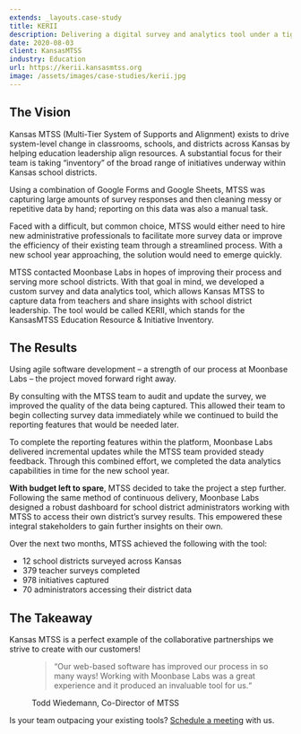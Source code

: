 ```yaml
---
extends: _layouts.case-study
title: KERII
description: Delivering a digital survey and analytics tool under a tight timeline.
date: 2020-08-03
client: KansasMTSS
industry: Education
url: https://kerii.kansasmtss.org
image: /assets/images/case-studies/kerii.jpg
---
```


## The Vision

Kansas MTSS (Multi-Tier System of Supports and Alignment) exists to drive system-level change in classrooms, schools, and districts across Kansas by helping education leadership align resources. A substantial focus for their team is taking “inventory” of the broad range of initiatives underway within Kansas school districts.

Using a combination of Google Forms and Google Sheets, MTSS was capturing large amounts of survey responses and then cleaning messy or repetitive data by hand; reporting on this data was also a manual task.

Faced with a difficult, but common choice, MTSS would either need to hire new administrative professionals to facilitate more survey data or improve the efficiency of their existing team through a streamlined process. With a new school year approaching, the solution would need to emerge quickly.

MTSS contacted Moonbase Labs in hopes of improving their process and serving more school districts. With that goal in mind, we developed a custom survey and data analytics tool, which allows Kansas MTSS to capture data from teachers and share insights with school district leadership. The tool would be called KERII, which stands for the KansasMTSS Education Resource & Initiative Inventory.

## The Results

Using agile software development – a strength of our process at Moonbase Labs – the project moved forward right away.

By consulting with the MTSS team to audit and update the survey, we improved the quality of the data being captured. This allowed their team to begin collecting survey data immediately while we continued to build the reporting features that would be needed later.

To complete the reporting features within the platform, Moonbase Labs delivered incremental updates while the MTSS team provided steady feedback. Through this combined effort, we completed the data analytics capabilities in time for the new school year.

**With budget left to spare**, MTSS decided to take the project a step further. Following the same method of continuous delivery, Moonbase Labs designed a robust dashboard for school district administrators working with MTSS to access their own district’s survey results. This empowered these integral stakeholders to gain further insights on their own.

Over the next two months, MTSS achieved the following with the tool:

 * 12 school districts surveyed across Kansas
 * 379 teacher surveys completed
 * 978 initiatives captured
 * 70 administrators accessing their district data

## The Takeaway

Kansas MTSS is a perfect example of the collaborative partnerships we strive to create with our customers!

<figure>
  <blockquote>
    “Our web-based software has improved our process in so many ways! Working with Moonbase Labs was a great experience and it produced an invaluable tool for us.“
  </blockquote>
  <figcaption>Todd Wiedemann, Co-Director of MTSS</figcaption>
</figure>

Is your team outpacing your existing tools? [Schedule a meeting](https://form.asana.com/?k=UGChj8QUhBXNpBlEoAcBVg&d=359352374091689) with us.
